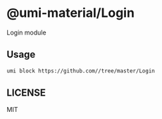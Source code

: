 # @umi-material/Login

Login module

## Usage

```sh
umi block https://github.com//tree/master/Login
```

## LICENSE

MIT
